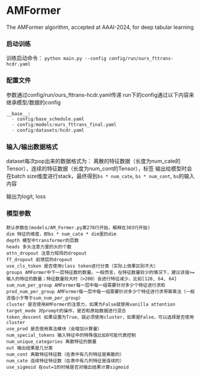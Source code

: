# AMFormer
The AMFormer algorithm, accepted at AAAI-2024, for deep tabular learning

### 启动训练
训练启动命令：
`python main.py --config config/run/ours_fttrans-hcdr.yaml`
### 配置文件
参数通过config/run/ours_fttrans-hcdr.yaml传递
run下的config通过以下内容来继承模型/数据的config
```python
__base__:
  - config/base_schedule.yaml
  - config/models/ours_fttrans_final.yaml
  - config/datasets/hcdr.yaml
```
### 输入/输出数据格式
dataset每次pop出来的数据格式为：
离散的特征数据（长度为num_cate的Tensor），连续的特征数据（长度为num_cont的Tensor），标签
输出给模型时会在batch size维度进行stack，最终得到`bs * num_cate`, `bs * num_cont`, `bs`的输入内容

输出为logit, loss
### 模型参数
```
默认参数在(models/AM_Former.py第278行开始，解释在303行开始)
dim 特征的维度，即bs * num_cate * dim里的dim
depth 模型中transformer的层数
heads 多头注意力里的头的个数
attn_dropout 注意力矩阵的dropout
ff_dropout 前馈层的dropout
use_cls_token 是否使用class token进行分类（实际上效果区别不大）
groups AMFormer中下一层特征数的数量。一般而言，在特征数量较少的情况下，建议该值>=输入的特征的数量；特征数量较大时（>200）会进行特征减少，比如[128, 64, 64]
sum_num_per_group AMFormer每一层中每一组需要针对多少个特征进行求和
prod_num_per_group AMFormer每一层中每一组需要针对多少个特征进行求带幂乘法（一般该值小于等于sum_num_per_group）
cluster 是否使用AMFormer的注意力，如果为False就使用vanilla attention
target_mode 对prompt的操作，是否和原始数据进行混合
token_descent 如果设置为True，就必须使用cluster，如果是False，可以选择是否使用cluster
use_prod 是否使用乘法模块（会增加计算量）
num_special_tokens 输入特征中的特殊值比如0可能代表控制
num_unique_categories 离散特征的数量
out 输出结果是几分类
num_cont 离散特征特征数（在表中有几列特征是离散的）
num_cate 连续特征特征数（在表中有几列特征是连续的）
use_sigmoid 在out=1的时候是否对输出结果计算sigmoid
```



